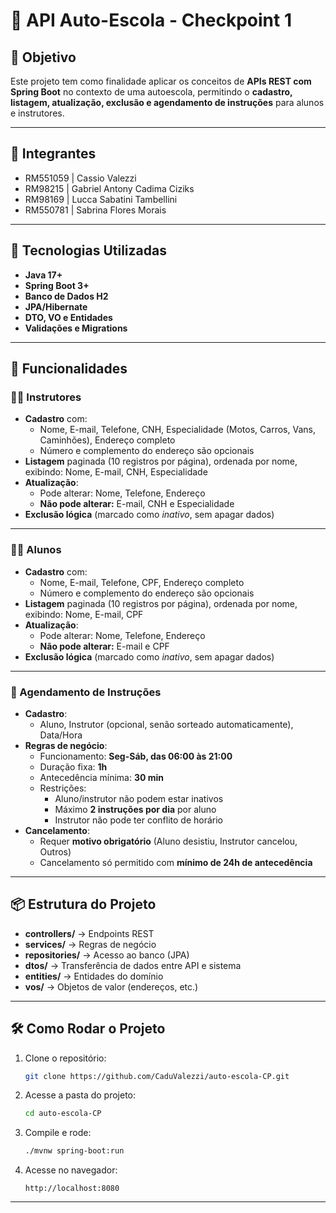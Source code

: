 
# 📘 API Auto-Escola - Checkpoint 1

## 🎯 Objetivo
Este projeto tem como finalidade aplicar os conceitos de **APIs REST com Spring Boot** no contexto de uma autoescola, permitindo o **cadastro, listagem, atualização, exclusão e agendamento de instruções** para alunos e instrutores.  

---

## 👥 Integrantes
- RM551059 | Cassio Valezzi
- RM98215 | Gabriel Antony Cadima Ciziks
- RM98169 | Lucca Sabatini Tambellini
- RM550781 | Sabrina Flores Morais
---

## 🚀 Tecnologias Utilizadas
- **Java 17+**
- **Spring Boot 3+**
- **Banco de Dados H2**
- **JPA/Hibernate**
- **DTO, VO e Entidades**
- **Validações e Migrations**

---

## 📂 Funcionalidades

### 👨‍🏫 Instrutores
- **Cadastro** com:
  - Nome, E-mail, Telefone, CNH, Especialidade (Motos, Carros, Vans, Caminhões), Endereço completo  
  - Número e complemento do endereço são opcionais  
- **Listagem** paginada (10 registros por página), ordenada por nome, exibindo: Nome, E-mail, CNH, Especialidade  
- **Atualização**:
  - Pode alterar: Nome, Telefone, Endereço  
  - **Não pode alterar:** E-mail, CNH e Especialidade  
- **Exclusão lógica** (marcado como *inativo*, sem apagar dados)

---

### 👨‍🎓 Alunos
- **Cadastro** com:
  - Nome, E-mail, Telefone, CPF, Endereço completo  
  - Número e complemento do endereço são opcionais  
- **Listagem** paginada (10 registros por página), ordenada por nome, exibindo: Nome, E-mail, CPF  
- **Atualização**:
  - Pode alterar: Nome, Telefone, Endereço  
  - **Não pode alterar:** E-mail e CPF  
- **Exclusão lógica** (marcado como *inativo*, sem apagar dados)

---

### 📅 Agendamento de Instruções
- **Cadastro**:
  - Aluno, Instrutor (opcional, senão sorteado automaticamente), Data/Hora  
- **Regras de negócio**:
  - Funcionamento: **Seg-Sáb, das 06:00 às 21:00**  
  - Duração fixa: **1h**  
  - Antecedência mínima: **30 min**  
  - Restrições:
    - Aluno/instrutor não podem estar inativos  
    - Máximo **2 instruções por dia** por aluno  
    - Instrutor não pode ter conflito de horário  
- **Cancelamento**:
  - Requer **motivo obrigatório** (Aluno desistiu, Instrutor cancelou, Outros)  
  - Cancelamento só permitido com **mínimo de 24h de antecedência**

---

## 📦 Estrutura do Projeto
- **controllers/** → Endpoints REST  
- **services/** → Regras de negócio  
- **repositories/** → Acesso ao banco (JPA)  
- **dtos/** → Transferência de dados entre API e sistema  
- **entities/** → Entidades do domínio  
- **vos/** → Objetos de valor (endereços, etc.)  

---

## 🛠️ Como Rodar o Projeto
1. Clone o repositório:
   ```bash
   git clone https://github.com/CaduValezzi/auto-escola-CP.git
   ```
2. Acesse a pasta do projeto:
   ```bash
   cd auto-escola-CP
   ```
3. Compile e rode:
   ```bash
   ./mvnw spring-boot:run
   ```
4. Acesse no navegador:
   ```
   http://localhost:8080
   ```

---
